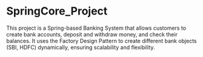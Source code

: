 # SpringCore_Project
This project is a Spring-based Banking System that allows customers to create bank accounts, deposit and withdraw money, and check their balances. It uses the Factory Design Pattern to create different bank objects (SBI, HDFC) dynamically, ensuring scalability and flexibility.
